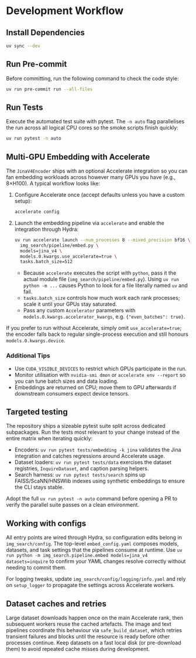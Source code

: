 # Development Workflow

## Install Dependencies

```bash
uv sync --dev
```

## Run Pre-commit

Before committing, run the following command to check the code style:

```bash
uv run pre-commit run --all-files
```

## Run Tests

Execute the automated test suite with pytest. The `-n auto` flag parallelises the run across all logical CPU cores so the smoke scripts finish quickly:

```bash
uv run pytest -n auto
```

## Multi-GPU Embedding with Accelerate

The `JinaV4Encoder` ships with an optional Accelerate integration so you can fan embedding
workloads across however many GPUs you have (e.g., 8×H100). A typical workflow looks like:

1. Configure Accelerate once (accept defaults unless you have a custom setup):
   ```bash
   accelerate config
   ```
2. Launch the embedding pipeline via `accelerate` and enable the integration through Hydra:
   ```bash
   uv run accelerate launch --num_processes 8 --mixed_precision bf16 \
     img_search/pipeline/embed.py \
     models=jina_v4 \
     models.0.kwargs.use_accelerate=true \
     tasks.batch_size=512
   ```
   - Because `accelerate` executes the script with `python`, pass it the actual module file
     (`img_search/pipeline/embed.py`). Using `uv run python -m ...` causes Python to look
     for a file literally named `uv` and fail.
   - `tasks.batch_size` controls how much work each rank processes; scale it until your
     GPUs stay saturated.
   - Pass any custom `Accelerator` parameters with `models.0.kwargs.accelerator_kwargs`,
     e.g. `{"even_batches": true}`.

If you prefer to run without Accelerate, simply omit `use_accelerate=true`; the encoder
falls back to regular single-process execution and still honours `models.0.kwargs.device`.

### Additional Tips

- Use `CUDA_VISIBLE_DEVICES` to restrict which GPUs participate in the run.
- Monitor utilisation with `nvidia-smi dmon` or `accelerate env --report` so you can tune
  batch sizes and data loading.
- Embeddings are returned on CPU; move them to GPU afterwards if downstream consumers
  expect device tensors.

## Targeted testing

The repository ships a sizeable pytest suite split across dedicated subpackages. Run the
tests most relevant to your change instead of the entire matrix when iterating quickly:

- Encoders: `uv run pytest tests/embedding -k jina` validates the Jina integration and
  catches regressions around Accelerate usage.
- Dataset loaders: `uv run pytest tests/data` exercises the dataset registries,
  `InquireDataset`, and caption parsing helpers.
- Search harness: `uv run pytest tests/search` spins up FAISS/ScaNN/HNSWlib indexes using
  synthetic embeddings to ensure the CLI stays stable.

Adopt the full `uv run pytest -n auto` command before opening a PR to verify the parallel
suite passes on a clean environment.

## Working with configs

All entry points are wired through Hydra, so configuration edits belong in
`img_search/config`. The top-level `embed_config.yaml` composes models, datasets, and task
settings that the pipelines consume at runtime. Use
`uv run python -m img_search.pipeline.embed models=jina_v4 datasets=inquire` to confirm
your YAML changes resolve correctly without needing to commit them.

For logging tweaks, update `img_search/config/logging/info.yaml` and rely on
`setup_logger` to propagate the settings across Accelerate workers.

## Dataset caches and retries

Large dataset downloads happen once on the main Accelerate rank, then subsequent workers
reuse the cached artefacts. The image and text pipelines coordinate this behaviour via
`safe_build_dataset`, which retries transient failures and blocks until the resource is
ready before other processes continue. Keep
datasets on a fast local disk (or pre-download them) to avoid repeated cache misses during
development.